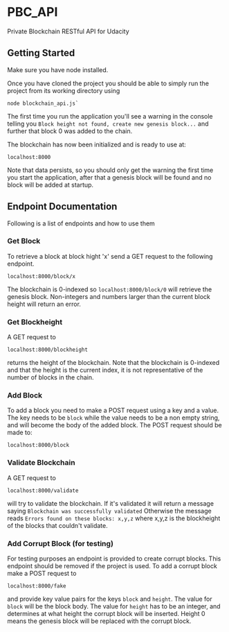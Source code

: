 # PBC_API
Private Blockchain RESTful API for Udacity

## Getting Started

Make sure you have node installed. 

Once you have cloned the project you should be able to simply run the project from its working directory using 
```
node blockchain_api.js`
```
The first time you run the application you'll see a warning in the console telling you `Block height not found, create new genesis block...` and further that block 0 was added to the chain.

The blockchain has now been initialized and is ready to use at:
```
localhost:8000
```
Note that data persists, so you should only get the warning the first time you start the application, after that a genesis block will be found and no block will be added at startup.

## Endpoint Documentation

Following is a list of endpoints and how to use them

### Get Block
To retrieve a block at block hight 'x' send a GET request to the following endpoint.
```
localhost:8000/block/x
```
The blockchain is 0-indexed so `localhost:8000/block/0` will retrieve the genesis block. Non-integers and numbers larger than the current block height will return an error.

### Get Blockheight
A GET request to
```
localhost:8000/blockheight
```
returns the height of the blockchain. Note that the blockchain is 0-indexed and that the height is the current index, it is not representative of the number of blocks in the chain.
### Add Block
To add a block you need to make a POST request using a key and a value. The key needs to be `block` while the value needs to be a non empty string, and will become the body of the added block. The POST request should be made to:

```
localhost:8000/block
```

### Validate Blockchain
A GET request to 
```
localhost:8000/validate
```
will try to validate the blockchain. 
If it's validated it will return a message saying `Blockchain was successfully validated`
Otherwise the message reads `Errors found on these blocks: x,y,z` where x,y,z is the blockheight of the blocks that couldn't validate.

### Add Corrupt Block (for testing)
For testing purposes an endpoint is provided to create corrupt blocks. This endpoint should be removed if the project is used. 
To add a corrupt block make a POST request to
```
localhost:8000/fake
```
and provide key value pairs for the keys `block` and `height`. 
The value for `block` will be the block body. 
The value for `height` has to be an integer, and determines at what height the corrupt block will be inserted. Height 0 means the genesis block will be replaced with the corrupt block.

